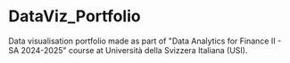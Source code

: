 # DataViz_Portfolio
Data visualisation portfolio made as part of "Data Analytics for Finance II - SA 2024-2025" course at Università della Svizzera Italiana (USI).
